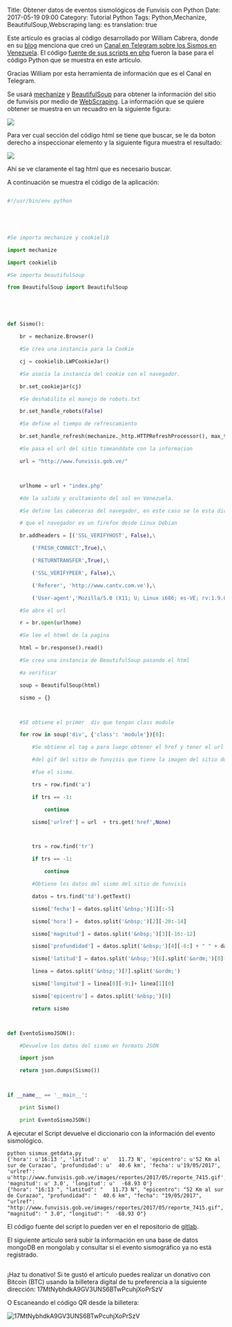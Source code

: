 Title: Obtener datos de eventos sismológicos de Funvisis con Python
Date: 2017-05-19 09:00
Category: Tutorial Python
Tags: Python,Mechanize, BeautifulSoup,Webscraping
lang: es
translation: true

Este artículo es gracias al código desarrollado por William Cabrera, donde en su [blog](http://blog.willicab.com.ve/nuevo-canal-de-telegram-sismos-en-venezuela/) menciona que creó un [Canal en Telegram sobre los Sismos en Venezuela](http://t.me/joinchat/AAAAAEJXSsCWnafdokiAEA). El código [fuente de sus scripts en php](http://bitbucket.org/willicab/tgbot-sismove) fueron la base para el código Python que se muestra en este artículo.

Gracias William por esta herramienta de información que es el Canal en Telegram.

Se usará [mechanize](https://www.seraph.to/tag/mechanize.html) y [BeautifulSoup](https://www.seraph.to/tag/beautifulsoup.html) para obtener la información del sitio de funvisis por medio de [WebScraping](https://www.seraph.to/tag/webscraping.html).  La información que se quiere obtener se muestra en un recuadro en la siguiente figura:

![](./images/obtenerdatosdeeventossismologicosdefunvisisconpython-1.png)

Para ver cual sección del código html se tiene que buscar, se le da boton derecho a inspeccionar elemento y la siguiente figura muestra el resultado:

![](./images/obtenerdatosdeeventossismologicosdefunvisisconpython-2.png)

Ahí se ve claramente  el tag html que es necesario buscar.

A continuación se muestra el código de la aplicación:

```python

#!/usr/bin/env python





#Se importa mechanize y cookielib

import mechanize

import cookielib

#Se importa beautifulSoup

from BeautifulSoup import BeautifulSoup





def Sismo():

    br = mechanize.Browser()

    #Se crea una instancia para la Cookie

    cj = cookielib.LWPCookieJar()

    #Se asocia la instancia del cookie con el navegador.

    br.set_cookiejar(cj)

    #Se deshabilita el manejo de robots.txt

    br.set_handle_robots(False)

    #Se define el tiempo de refrescamiento

    br.set_handle_refresh(mechanize._http.HTTPRefreshProcessor(), max_time=1)

    #Se pasa el url del sitio timeanddate con la informacion

    url = "http://www.funvisis.gob.ve/"



    urlhome = url + "index.php"

    #de la salida y ocultamiento del sol en Venezuela.

    #Se define las cabeceras del navegador, en este caso se le esta diciendo

    # que el navegador es un firefox desde Linux Debian

    br.addheaders = [('SSL_VERIFYHOST', False),\

        ('FRESH_CONNECT',True),\

        ('RETURNTRANSFER',True),\

        ('SSL_VERIFYPEER', False),\

        ('Referer', 'http://www.cantv.com.ve'),\

        ('User-agent','Mozilla/5.0 (X11; U; Linux i686; es-VE; rv:1.9.0.1)Gecko/2008071615 Debian/6.0 Firefox/9')]

    #Se abre el url

    r = br.open(urlhome)

    #Se lee el htmml de la pagina

    html = br.response().read()

    #Se crea una instancia de BeautifulSoup pasando el html

    #a verificar

    soup = BeautifulSoup(html)

    sismo = {}



    #SE obtiene el primer  div que tengan class module

    for row in soup('div', {'class': 'module'})[0]:

        #Se obtiene el tag a para luego obtener el href y tener el url

        #del gif del sitio de funvisis que tiene la imagen del sitio donde

        #fue el sismo.

        trs = row.find('a')

        if trs == -1:

            continue

        sismo['urlref'] = url  + trs.get('href',None)



        trs = row.find('tr')

        if trs == -1:

            continue

        #Obtiene los datos del sismo del sitio de funvisis

        datos = trs.find('td').getText()

        sismo['fecha'] = datos.split('&nbsp;')[1][:-5]

        sismo['hora'] =  datos.split('&nbsp;')[2][-20:-14]

        sismo['magnitud'] = datos.split('&nbsp;')[3][-16:-12]

        sismo['profundidad'] = datos.split('&nbsp;')[4][-6:] + " " + datos.split('&nbsp;')[5][-11:-8]

        sismo['latitud'] = datos.split('&nbsp;')[6].split('&ordm;')[0][-9:] +datos.split('&nbsp;')[6][-10:-9]

        linea = datos.split('&nbsp;')[7].split('&ordm;')

        sismo['longitud'] = linea[0][-9:]+ linea[1][0]

        sismo['epicentro'] = datos.split('&nbsp;')[8]

        return sismo



def EventoSismoJSON():

    #Devuelve los datos del sismo en formato JSON

    import json

    return json.dumps(Sismo())



if __name__ == '__main__':

    print Sismo()

    print EventoSismoJSON()

```

A ejecutar el Script devuelve el diccionario con la información del evento sismológico.
```
python sismux_getdata.py 
{'hora': u'16:13 ', 'latitud': u'   11.73 N', 'epicentro': u'52 Km al sur de Curazao', 'profundidad': u'  40.6 km', 'fecha': u'19/05/2017', 'urlref': u'http://www.funvisis.gob.ve/images/reportes/2017/05/reporte_7415.gif', 'magnitud': u' 3.0', 'longitud': u'  -68.93 O'}
{"hora": "16:13 ", "latitud": "   11.73 N", "epicentro": "52 Km al sur de Curazao", "profundidad": "  40.6 km", "fecha": "19/05/2017", "urlref": "http://www.funvisis.gob.ve/images/reportes/2017/05/reporte_7415.gif", "magnitud": " 3.0", "longitud": "  -68.93 O"}
```

El código fuente del script lo pueden ver en el repositorio de [gitlab](http://gitlab.com/mangoosta/sismux/blob/master/sismux_getdata.py).

El siguiente artículo será subir la información en una base de datos mongoDB en mongolab y consultar si el evento sismográfico ya no está registrado.

##  ##
¡Haz tu donativo!
Si te gustó el artículo puedes realizar un donativo con Bitcoin (BTC)
usando la billetera digital de tu preferencia a la siguiente
dirección: 17MtNybhdkA9GV3UNS6BTwPcuhjXoPrSzV

O Escaneando el código QR desde la billetera:

![17MtNybhdkA9GV3UNS6BTwPcuhjXoPrSzV](./images/17MtNybhdkA9GV3UNS6BTwPcuhjXoPrSzV.png)
